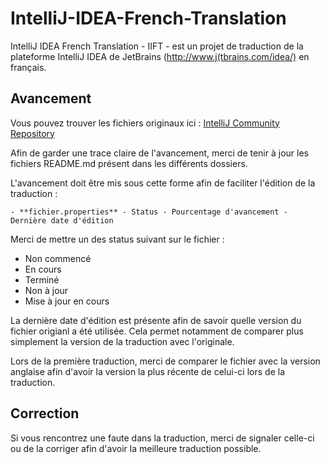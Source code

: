 IntelliJ-IDEA-French-Translation
================================

IntelliJ IDEA French Translation - IIFT - est un projet de traduction de la plateforme IntelliJ IDEA de JetBrains (http://www.j(tbrains.com/idea/) en français.

Avancement
----------

Vous pouvez trouver les fichiers originaux ici : [IntelliJ Community Repository](https://github.com/JetBrains/intellij-community/tree/41a88a4b642b6144b203a1037edc32461e55e847/platform/platform-resources-en)

Afin de garder une trace claire de l'avancement, merci de tenir à jour les fichiers README.md présent dans les différents dossiers.

L'avancement doit être mis sous cette forme afin de faciliter l'édition de la traduction :

``- **fichier.properties** - Status - Pourcentage d'avancement - Dernière date d'édition``

Merci de mettre un des status suivant sur le fichier :
- Non commencé
- En cours
- Terminé
- Non à jour
- Mise à jour en cours

La dernière date d'édition est présente afin de savoir quelle version du fichier origianl a été utilisée. Cela permet notamment de comparer plus simplement la version de la traduction avec l'originale.

Lors de la première traduction, merci de comparer le fichier avec la version anglaise afin d'avoir la version la plus récente de celui-ci lors de la traduction.

Correction
----------

Si vous rencontrez une faute dans la traduction, merci de signaler celle-ci ou de la corriger afin d'avoir la meilleure traduction possible.
